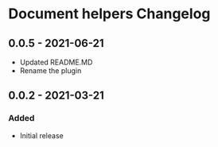 # Document helpers Changelog

## 0.0.5 - 2021-06-21
- Updated README.MD
- Rename the plugin

## 0.0.2 - 2021-03-21
### Added
- Initial release
